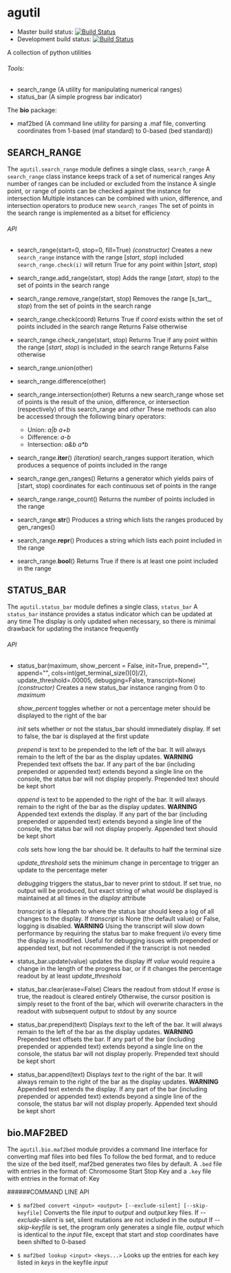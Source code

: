 # agutil
* Master build status: [![Build Status](https://travis-ci.org/agraubert/agutil.svg?branch=master)](https://travis-ci.org/agraubert/agutil)
* Development build status: [![Build Status](https://travis-ci.org/agraubert/agutil.svg?branch=dev)](https://travis-ci.org/agraubert/agutil)

A collection of python utilities

###### Tools:
* search_range (A utility for manipulating numerical ranges)
* status_bar (A simple progress bar indicator)

The __bio__ package:
* maf2bed (A command line utility for parsing a .maf file, converting coordinates from 1-based (maf standard) to 0-based (bed standard))


## SEARCH_RANGE
The `agutil.search_range` module defines a single class, `search_range`
A `search_range` class instance keeps track of a set of numerical ranges
Any number of ranges can be included or excluded from the instance
A single point, or range of points can be checked against the instance for intersection
Multiple instances can be combined with union, difference, and intersection operators to produce new `search_ranges`
The set of points in the search range is implemented as a bitset for efficiency

###### API
* search_range(start=0, stop=0, fill=True) _(constructor)_
  Creates a new `search_range` instance with the range [_start_, _stop_) included
  `search_range.check(i)` will return True for any point within [_start_, _stop_)

* search_range.add_range(start, stop)
  Adds the range [_start_, _stop_) to the set of points in the search range

* search_range.remove_range(start, stop)
  Removes the range [s_tart_, _stop_) from the set of points in the search range

* search_range.check(coord)
  Returns True if _coord_ exists within the set of points included in the search range
  Returns False otherwise

* search_range.check_range(start, stop)
  Returns True if any point within the range [_start_, _stop_) is included in the search range
  Returns False otherwise

* search_range.union(other)
* search_range.difference(other)
* search_range.intersection(other)
  Returns a new search_range whose set of points is the result of the union, difference, or intersection (respectively) of this search_range and _other_
  These methods can also be accessed through the following binary operators:
    * Union: _a|b_   _a+b_
    * Difference: _a-b_
    * Intersection: _a&b_   _a*b_

* search_range.__iter__() _(iteration)_
  search_ranges support iteration, which produces a sequence of points included in the range

* search_range.gen_ranges()
  Returns a generator which yields pairs of [start, stop) coordinates for each continuous set of points in the range

* search_range.range_count()
  Returns the number of points included in the range

* search_range.__str__()
  Produces a string which lists the ranges produced by gen_ranges()

* search_range.__repr__()
  Produces a string which lists each point included in the range

* search_range.__bool__()
  Returns True if there is at least one point included in the range

## STATUS_BAR
The `agutil.status_bar` module defines a single class, `status_bar`
A `status_bar` instance provides a status indicator which can be updated at any time
The display is only updated when necessary, so there is minimal drawback for updating the instance frequently

###### API
* status_bar(maximum, show_percent = False, init=True, prepend="", append="", cols=int(get_terminal_size()[0]/2), update_threshold=.00005, debugging=False, transcript=None) _(constructor)_
  Creates a new status_bar instance ranging from 0 to _maximum_

  _show_percent_ toggles whether or not a percentage meter should be displayed to the right of the bar

  _init_ sets whether or not the status_bar should immediately display.  If set to false, the bar is displayed at the first update

  _prepend_ is text to be prepended to the left of the bar.  It will always remain to the left of the bar as the display updates.  **WARNING** Prepended text offsets the bar.  If any part of the bar (including prepended or appended text) extends beyond a single line on the console, the status bar will not display properly.  Prepended text should be kept short

  _append_ is text to be appended to the right of the bar.  It will always remain to the right of the bar as the display updates.  **WARNING** Appended text extends the display.  If any part of the bar (including prepended or appended text) extends beyond a single line of the console, the status bar will not display properly.  Appended text should be kept short

  _cols_ sets how long the bar should be.  It defaults to half the terminal size

  _update_threshold_ sets the minimum change in percentage to trigger an update to the percentage meter

  _debugging_ triggers the status_bar to never print to stdout.  If set true, no output will be produced, but exact string of what *would* be displayed is maintained at all times in the _display_ attribute

  _transcript_ is a filepath to where the status bar should keep a log of all changes to the display.  If _transcript_ is None (the default value) or False, logging is disabled.  **WARNING** Using the transcript will slow down performance by requiring the status bar to make frequent i/o every time the display is modified.  Useful for debugging issues with prepended or appended text, but not recommended if the transcript is not needed

* status_bar.update(value)
  updates the display iff _value_ would require a change in the length of the progress bar, or if it changes the percentage readout by at least _update_threshold_

* status_bar.clear(erase=False)
  Clears the readout from stdout
  If _erase_ is true, the readout is cleared entirely
  Otherwise, the cursor position is simply reset to the front of the bar, which will overwrite characters in the readout with subsequent output to stdout by any source

* status_bar.prepend(text)
  Displays _text_ to the left of the bar. It will always remain to the left of the bar as the display updates.  **WARNING** Prepended text offsets the bar.  If any part of the bar (including prepended or appended text) extends beyond a single line on the console, the status bar will not display properly.  Prepended text should be kept short

* status_bar.append(text)
  Displays _text_ to the right of the bar.  It will always remain to the right of the bar as the display updates.  **WARNING** Appended text extends the display.  If any part of the bar (including prepended or appended text) extends beyond a single line of the console, the status bar will not display properly.  Appended text should be kept short

## bio.MAF2BED
The `agutil.bio.maf2bed` module provides a command line interface for converting maf files into bed files
To follow the bed format, and to reduce the size of the bed itself, maf2bed generates two files by default.
A `.bed` file with entries in the format of: Chromosome Start Stop Key
and a `.key` file with entries in the format of: Key <All fields present in the maf>

######COMMAND LINE API
* `$ maf2bed convert <input> <output> [--exclude-silent] [--skip-keyfile]`
  Converts the file _input_ to _output_ and _output_.key files.
  If _--exclude-silent_ is set, silent mutations are not included in the output
  If _--skip-keyfile_ is set, the program only generates a single file, _output_ which is identical to the _input_ file, except that start and stop coordinates have been shifted to 0-based

* `$ maf2bed lookup <input> <keys...>`
  Looks up the entries for each key listed in _keys_ in the keyfile _input_
